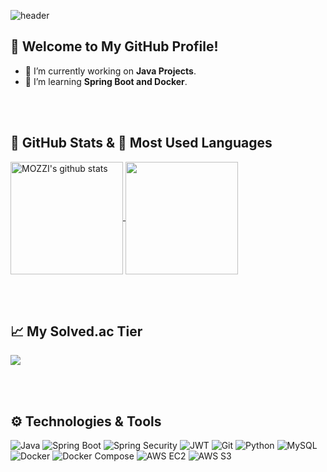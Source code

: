 ![header](https://capsule-render.vercel.app/api?type=waving&color=gradient&height=250&section=header&text=MOZZI_CODE&fontSize=90)


## 🚀 Welcome to My GitHub Profile! 

- 🔭 I’m currently working on **Java Projects**.
- 🌱 I’m learning **Spring Boot and Docker**.

<br><br>

## 🌟 GitHub Stats & 📌 Most Used Languages

<div align="left">
  <!-- GitHub Stats -->
  <a href="https://github.com/wlswnsdn">
    <img align="center" style="height:180px" src="https://github-readme-stats.vercel.app/api?username=wlswnsdn&show_icons=true&include_all_commits=true&theme=tokyonight&hide_border=true" alt="MOZZI's github stats" />
  </a>
  <!-- Most Used Languages -->
  <a href="https://github.com/wlswnsdn">
    <img align="center" style="height:180px" src="https://github-readme-stats.vercel.app/api/top-langs/?username=wlswnsdn&layout=compact&theme=tokyonight&hide_border=true" />
  </a>
</div>

<br><br>

## 📈 My Solved.ac Tier
<img src="http://mazassumnida.wtf/api/v2/generate_badge?boj=gurojicasu123" />

<br><br>

## ⚙️ Technologies & Tools

![Java](https://img.shields.io/badge/Java-007396?style=for-the-badge&logo=java&logoColor=white)
![Spring Boot](https://img.shields.io/badge/Spring%20Boot-6DB33F?style=for-the-badge&logo=springboot&logoColor=white)
![Spring Security](https://img.shields.io/badge/Spring%20Security-6DB33F?style=for-the-badge&logo=springsecurity&logoColor=white)
![JWT](https://img.shields.io/badge/JWT-000000?style=for-the-badge&logo=jsonwebtokens&logoColor=white)
![Git](https://img.shields.io/badge/Git-F05032?style=for-the-badge&logo=git&logoColor=white)
![Python](https://img.shields.io/badge/Python-3776AB?style=for-the-badge&logo=python&logoColor=white)
![MySQL](https://img.shields.io/badge/MySQL-4479A1?style=for-the-badge&logo=mysql&logoColor=white)
![Docker](https://img.shields.io/badge/Docker-2496ED?style=for-the-badge&logo=docker&logoColor=white)
![Docker Compose](https://img.shields.io/badge/Docker%20Compose-2496ED?style=for-the-badge&logo=docker&logoColor=white)
![AWS EC2](https://img.shields.io/badge/AWS%20EC2-FF9900?style=for-the-badge&logo=amazonaws&logoColor=white)
![AWS S3](https://img.shields.io/badge/AWS%20S3-569A31?style=for-the-badge&logo=amazons3&logoColor=white)


